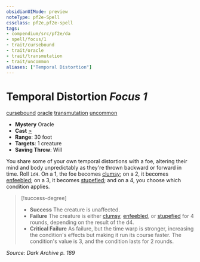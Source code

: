 ```yaml
---
obsidianUIMode: preview
noteType: pf2e-Spell
cssclass: pf2e,pf2e-spell
tags:
- compendium/src/pf2e/da
- spell/focus/1
- trait/cursebound
- trait/oracle
- trait/transmutation
- trait/uncommon
aliases: ["Temporal Distortion"]
---
```

# Temporal Distortion *Focus 1*   
[cursebound](rules/traits/cursebound-apg.md "Cursebound Spell Trait")  [oracle](rules/traits/oracle-apg.md "Oracle Class Trait")  [transmutation](rules/traits/transmutation.md "Transmutation School Trait")  [uncommon](rules/traits/uncommon.md "Uncommon Rarity Trait")  

- **Mystery** Oracle
- **Cast** [>](rules/core-rulebook/chapter-9-playing-the-game.md#Actions "Single Action") 
- **Range**: 30 foot
- **Targets**: 1 creature
- **Saving Throw**: Will

You share some of your own temporal distortions with a foe, altering their mind and body unpredictably as they're thrown backward or forward in time. Roll `1d4`. On a 1, the foe becomes [clumsy](rules/conditions.md#Clumsy); on a 2, it becomes [enfeebled](rules/conditions.md#Enfeebled); on a 3, it becomes [stupefied](rules/conditions.md#Stupefied); and on a 4, you choose which condition applies.

> [!success-degree] 
> - **Success** The creature is unaffected.
> - **Failure** The creature is either [clumsy](rules/conditions.md#Clumsy), [enfeebled](rules/conditions.md#Enfeebled), or [stupefied](rules/conditions.md#Stupefied) for 4 rounds, depending on the result of the d4.
> - **Critical Failure** As failure, but the time warp is stronger, increasing the condition's effects but making it run its course faster. The condition's value is 3, and the condition lasts for 2 rounds.

*Source: Dark Archive p. 189*